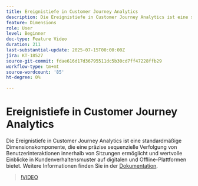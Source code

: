 ```yaml
---
title: Ereignistiefe in Customer Journey Analytics
description: Die Ereignistiefe in Customer Journey Analytics ist eine standardmäßige Dimensionskomponente, die eine präzise sequenzielle Verfolgung von Benutzerinteraktionen innerhalb von Sitzungen ermöglicht und wertvolle Einblicke in Kundenverhaltensmuster auf digitalen und Offline-Plattformen bietet.
feature: Dimensions
role: User
level: Beginner
doc-type: Feature Video
duration: 211
last-substantial-update: 2025-07-15T00:00:00Z
jira: KT-18527
source-git-commit: fdae616d17d36795511dc5b30cd7ff47228ffb29
workflow-type: tm+mt
source-wordcount: '85'
ht-degree: 0%

---
```



# Ereignistiefe in Customer Journey Analytics

Die Ereignistiefe in Customer Journey Analytics ist eine standardmäßige Dimensionskomponente, die eine präzise sequenzielle Verfolgung von Benutzerinteraktionen innerhalb von Sitzungen ermöglicht und wertvolle Einblicke in Kundenverhaltensmuster auf digitalen und Offline-Plattformen bietet. Weitere Informationen finden Sie in der [Dokumentation](https://experienceleague.adobe.com/en/docs/analytics-platform/using/cja-dataviews/component-reference#standard-dimensions).

>[!VIDEO](https://video.tv.adobe.com/v/3464851/?learn=on&enablevpops)

